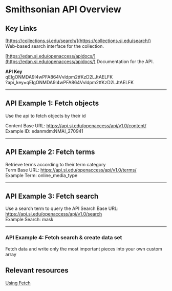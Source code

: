 # Smithsonian API Overview

## Key Links

[https://collections.si.edu/search/](https://collections.si.edu/search/)  
Web-based search interface for the collection.

[https://edan.si.edu/openaccess/apidocs/](https://edan.si.edu/openaccess/apidocs/)
Documentation for the API.

**API Key**  
qEIgONMDA9l4wPFA864Vvldpm2tfKzD2LJtAELFK  
?api_key=qEIgONMDA9l4wPFA864Vvldpm2tfKzD2LJtAELFK

 ---

## API Example 1: Fetch objects
Use the api to fetch objects by their id

Content Base URL: https://api.si.edu/openaccess/api/v1.0/content/  
Example ID: edanmdm:NMAI_270941

 ---
## API Example 2: Fetch terms
Retrieve terms according to their term category  
Term Base URL: https://api.si.edu/openaccess/api/v1.0/terms/  
Example Term: online_media_type
 
 ---

## API Example 3: Fetch search
Use a search term to query the API
Search Base URL: https://api.si.edu/openaccess/api/v1.0/search  
Example Search: mask  

 ---


### API Example 4: Fetch search & create data set
Fetch data and write only the most important pieces into your own custom array  

## Relevant resources
[Using Fetch](https://developer.mozilla.org/en-US/docs/Web/API/Fetch_API/Using_Fetch)


